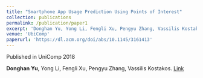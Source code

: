 ```yaml
---
title: "Smartphone App Usage Prediction Using Points of Interest"
collection: publications
permalink: /publication/paper1
excerpt: 'Donghan Yu, Yong Li, Fengli Xu, Pengyu Zhang, Vassilis Kostakos'
venue: 'UbiComp'
paperurl: 'https://dl.acm.org/doi/abs/10.1145/3161413'
---
```

Published in UniComp 2018

**Donghan Yu**, Yong Li, Fengli Xu, Pengyu Zhang, Vassilis Kostakos. [Link](https://dl.acm.org/doi/abs/10.1145/3161413)
